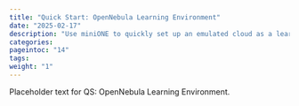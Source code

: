```yaml
---
title: "Quick Start: OpenNebula Learning Environment"
date: "2025-02-17"
description: "Use miniONE to quickly set up an emulated cloud as a learning environment"
categories:
pageintoc: "14"
tags:
weight: "1"
---
```


<a id="quick-start-opennebula-learning-environment"></a>

<!--# Quick Start: OpenNebula Learning Environment -->

Placeholder text for QS: OpenNebula Learning Environment.


